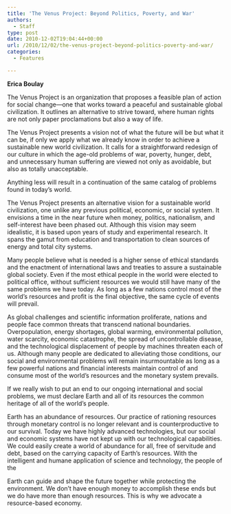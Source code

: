 ```yaml
---
title: 'The Venus Project: Beyond Politics, Poverty, and War'
authors: 
  - Staff
type: post
date: 2010-12-02T19:04:44+00:00
url: /2010/12/02/the-venus-project-beyond-politics-poverty-and-war/
categories:
  - Features

---
```

**Erica Boulay**

The Venus Project is an organization that proposes a feasible plan of action for social change—one that works toward a peaceful and sustainable global civilization. It outlines an alternative to strive toward, where human rights are not only paper proclamations but also a way of life.

The Venus Project presents a vision not of what the future will be but what it can be, if only we apply what we already know in order to achieve a sustainable new world civilization. It calls for a straightforward redesign of our culture in which the age-old problems of war, poverty, hunger, debt, and unnecessary human suffering are viewed not only as avoidable, but also as totally unacceptable.

Anything less will result in a continuation of the same catalog of problems found in today’s world.

The Venus Project presents an alternative vision for a sustainable world civilization, one unlike any previous political, economic, or social system. It envisions a time in the near future when money, politics, nationalism, and self-interest have been phased out. Although this vision may seem idealistic, it is based upon years of study and experimental research. It spans the gamut from education and transportation to clean sources of energy and total city systems.

Many people believe what is needed is a higher sense of ethical standards and the enactment of international laws and treaties to assure a sustainable global society. Even if the most ethical people in the world were elected to political office, without sufficient resources we would still have many of the same problems we have today. As long as a few nations control most of the world’s resources and profit is the final objective, the same cycle of events will prevail.

As global challenges and scientific information proliferate, nations and people face common threats that transcend national boundaries. Overpopulation, energy shortages, global warming, environmental pollution, water scarcity, economic catastrophe, the spread of uncontrollable disease, and the technological displacement of people by machines threaten each of us. Although many people are dedicated to alleviating those conditions, our social and environmental problems will remain insurmountable as long as a few powerful nations and financial interests maintain control of and consume most of the world’s resources and the monetary system prevails.

If we really wish to put an end to our ongoing international and social problems, we must declare Earth and all of its resources the common heritage of all of the world’s people.

Earth has an abundance of resources. Our practice of rationing resources through monetary control is no longer relevant and is counterproductive to our survival. Today we have highly advanced technologies, but our social and economic systems have not kept up with our technological capabilities. We could easily create a world of abundance for all, free of servitude and debt, based on the carrying capacity of Earth’s resources. With the intelligent and humane application of science and technology, the people of the

Earth can guide and shape the future together while protecting the environment. We don’t have enough money to accomplish these ends but we do have more than enough resources. This is why we advocate a resource-based economy.